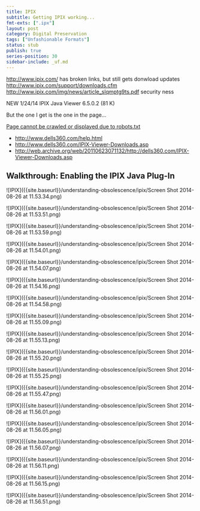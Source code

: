 ```yaml
---
title: IPIX
subtitle: Getting IPIX working...
fmt-exts: [".ipx"]
layout: post
category: Digital Preservation
tags: ["Unfashionable Formats"]
status: stub
publish: true
series-position: 30
sidebar-include: _uf.md
---
```



http://www.ipix.com/ has broken links, but still gets donwload updates http://www.ipix.com/support/downloads.cfm http://www.ipix.com/img/news/article_slqmptg9ts.pdf security ness

NEW 1/24/14 IPIX Java Viewer 6.5.0.2 (81 K)

But the one I get is the one in the page...

[Page cannot be crawled or displayed due to robots.txt](http://web.archive.org/web/20020811010518/http://www.ipix.com/download.shtml)

* http://www.dells360.com/help.html
* http://www.dells360.com/IPIX-Viewer-Downloads.asp
* http://web.archive.org/web/20110623071132/http://dells360.com/IPIX-Viewer-Downloads.asp

## Walkthrough: Enabling the IPIX Java Plug-In ###

![IPIX]({{site.baseurl}}/understanding-obsolescence/ipix/Screen Shot 2014-08-26 at 11.53.34.png)

![IPIX]({{site.baseurl}}/understanding-obsolescence/ipix/Screen Shot 2014-08-26 at 11.53.51.png)

![IPIX]({{site.baseurl}}/understanding-obsolescence/ipix/Screen Shot 2014-08-26 at 11.53.59.png)

![IPIX]({{site.baseurl}}/understanding-obsolescence/ipix/Screen Shot 2014-08-26 at 11.54.01.png)

![IPIX]({{site.baseurl}}/understanding-obsolescence/ipix/Screen Shot 2014-08-26 at 11.54.07.png)

![IPIX]({{site.baseurl}}/understanding-obsolescence/ipix/Screen Shot 2014-08-26 at 11.54.16.png)

![IPIX]({{site.baseurl}}/understanding-obsolescence/ipix/Screen Shot 2014-08-26 at 11.54.58.png)

![IPIX]({{site.baseurl}}/understanding-obsolescence/ipix/Screen Shot 2014-08-26 at 11.55.09.png)

![IPIX]({{site.baseurl}}/understanding-obsolescence/ipix/Screen Shot 2014-08-26 at 11.55.13.png)

![IPIX]({{site.baseurl}}/understanding-obsolescence/ipix/Screen Shot 2014-08-26 at 11.55.20.png)

![IPIX]({{site.baseurl}}/understanding-obsolescence/ipix/Screen Shot 2014-08-26 at 11.55.25.png)

![IPIX]({{site.baseurl}}/understanding-obsolescence/ipix/Screen Shot 2014-08-26 at 11.55.47.png)

![IPIX]({{site.baseurl}}/understanding-obsolescence/ipix/Screen Shot 2014-08-26 at 11.56.01.png)

![IPIX]({{site.baseurl}}/understanding-obsolescence/ipix/Screen Shot 2014-08-26 at 11.56.05.png)

![IPIX]({{site.baseurl}}/understanding-obsolescence/ipix/Screen Shot 2014-08-26 at 11.56.07.png)

![IPIX]({{site.baseurl}}/understanding-obsolescence/ipix/Screen Shot 2014-08-26 at 11.56.11.png)

![IPIX]({{site.baseurl}}/understanding-obsolescence/ipix/Screen Shot 2014-08-26 at 11.56.15.png)

![IPIX]({{site.baseurl}}/understanding-obsolescence/ipix/Screen Shot 2014-08-26 at 11.56.51.png)


